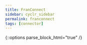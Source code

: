 ```yaml
---
title: FranConnect
sidebar: cyclr_sidebar
permalink: franconnect
tags: [connector]
---
```

{::options parse_block_html="true" /}
